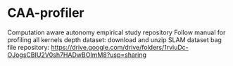 # CAA-profiler
 Computation aware autonomy empirical study repository
Follow manual for profiling all kernels
depth dataset: download and unzip
SLAM dataset bag file repository:
https://drive.google.com/drive/folders/1rviuDc-OJogsCBIU2V0sh7HADwBOImM8?usp=sharing
